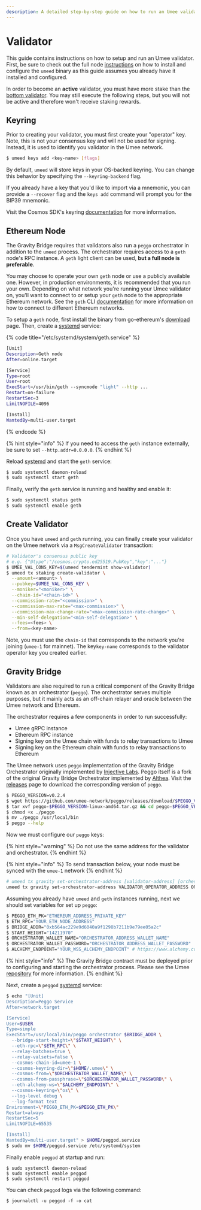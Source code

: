 ```yaml
---
description: A detailed step-by-step guide on how to run an Umee validator
---
```


# Validator

This guide contains instructions on how to setup and run an Umee validator. First, be sure to check out the full node [instructions](full-node.md) on how to install and configure the `umeed` binary as this guide assumes you already have it installed and configured.

In order to become an **active** validator, you must have more stake than the [bottom validator](https://www.mintscan.io/umee/validators). You may still execute the following steps, but you will not be active and therefore won't receive staking rewards.

## Keyring

Prior to creating your validator, you must first create your "operator" key. Note, this is not your consensus key and will not be used for signing. Instead, it is used to identify you validator in the Umee network.

```bash
$ umeed keys add <key-name> [flags]
```

By default, `umeed` will store keys in your OS-backed keyring. You can change this behavior by specifying the `--keyring-backend` flag.

If you already have a key that you'd like to import via a mnemonic, you can provide a `--recover` flag and the `keys add` command will prompt you for the BIP39 mnemonic.

Visit the Cosmos SDK's keyring [documentation](https://docs.cosmos.network/v0.43/run-node/keyring.html) for more information.

## Ethereum Node

The Gravity Bridge requires that validators also run a `peggo` orchestrator in addition to the `umeed` process. The orchestrator requires access to a `geth` node's RPC instance. A `geth` light client can be used, **but a full node is preferable**.

You may choose to operate your own `geth` node or use a publicly available one. However, in production environments, it is recommended that you run your own. Depending on what network you're running your Umee validator on, you'll want to connect to or setup your `geth` node to the appropriate Ethereum network. See the `geth` CLI [documentation](https://geth.ethereum.org/docs/interface/command-line-options) for more information on how to connect to different Ethereum networks.

To setup a `geth` node, first install the binary from go-ethereum's [download](https://geth.ethereum.org/downloads/) page. Then, create a [systemd](https://systemd.io/) service:

{% code title="/etc/systemd/system/geth.service" %}
```bash
[Unit]
Description=Geth node
After=online.target

[Service]
Type=root
User=root
ExecStart=/usr/bin/geth --syncmode "light" --http ...
Restart=on-failure
RestartSec=3
LimitNOFILE=4096

[Install]
WantedBy=multi-user.target
```
{% endcode %}

{% hint style="info" %}
If you need to access the `geth` instance externally, be sure to set `--http.addr=0.0.0.0`.
{% endhint %}

Reload [systemd](https://systemd.io/) and start the `geth` service:

```bash
$ sudo systemctl daemon-reload
$ sudo systemctl start geth
```

Finally, verify the `geth` service is running and healthy and enable it:

```bash
$ sudo systemctl status geth
$ sudo systemctl enable geth
```

## Create Validator

Once you have `umeed` and `geth` running, you can finally create your validator on the Umee network via a `MsgCreateValidator` transaction:

```bash
# Validator's consensus public key
# e.g. {"@type":"/cosmos.crypto.ed25519.PubKey","key":"..."}
$ UMEE_VAL_CONS_KEY=$(umeed tendermint show-validator)
$ umeed tx staking create-validator \
  --amount=<amount> \
  --pubkey=$UMEE_VAL_CONS_KEY \
  --moniker="<moniker>" \
  --chain-id="<chain-id>" \
  --commission-rate="<commission>" \
  --commission-max-rate="<max-commission>" \
  --commission-max-change-rate="<max-commission-rate-change>" \
  --min-self-delegation="<min-self-delegation>" \
  --fees=<fees> \
  --from=<key-name>
```

Note, you must use the `chain-id` that corresponds to the network you're joining (`umee-1` for mainnet). The key`key-name` corresponds to the validator operator key you created earlier.

## Gravity Bridge

Validators are also required to run a critical component of the Gravity Bridge known as an orchestrator (`peggo`). The orchestrator serves multiple purposes, but it mainly acts as an off-chain relayer and oracle between the Umee network and Ethereum.

The orchestrator requires a few components in order to run successfully:

* Umee gRPC instance
* Ethereum RPC instance
* Signing key on the Umee chain with funds to relay transactions to Umee
* Signing key on the Ethereum chain with funds to relay transactions to Ethereum

The Umee network uses `peggo` implementation of the Gravity Bridge Orchestrator originally implemented by [Injective Labs](https://github.com/InjectiveLabs/). Peggo itself is a fork of the original Gravity Bridge Orchestrator implemented by [Althea](https://github.com/althea-net). Visit the [releases](https://github.com/umee-network/peggo/releases) page to download the corresponding version of `peggo`.&#x20;

```bash
$ PEGGO_VERSION=v0.2.4
$ wget https://github.com/umee-network/peggo/releases/download/$PEGGO_VERSION/peggo-$PEGGO_VERSION-linux-amd64.tar.gz
$ tar xvf peggo-$PEGGO_VERSION-linux-amd64.tar.gz && cd peggo-$PEGGO_VERSION-linux-amd64 && rm LICENSE README.md
$ chmod +x ./peggo
$ mv ./peggo /usr/local/bin
$ peggo --help
```

Now we must configure our `peggo` keys:

{% hint style="warning" %}
Do not use the same address for the validator and orchestrator.
{% endhint %}

{% hint style="info" %}
To send transaction below, your node must be synced with the `umee-1` network
{% endhint %}

```bash
# umeed tx gravity set-orchestrator-address [validator-address] [orchestrator-address] [ethereum-address] [flags]
umeed tx gravity set-orchestrator-address VALIDATOR_OPERATOR_ADDRESS ORCHESTRATOR_ADDRESS ETHEREUM_ADDRESS --chain-id="umee-1" --from=<key-name>
```

Assuming you already have `umeed` and `geth` instances running, next we should set variables for set up `peggo`:

```bash
$ PEGGO_ETH_PK="ETHEREUM_ADDRESS_PRIVATE_KEY"
$ ETH_RPC="YOUR_ETH_NODE_ADDRESS"
$ BRIDGE_ADDR="0xb564ac229e9d6040a9f1298b7211b9e79ee05a2c"
$ START_HEIGHT="14211970"
$ ORCHESTRATOR_WALLET_NAME="ORCHESTRATOR_ADDRESS_WALLET_NAME"
$ ORCHESTRATOR_WALLET_PASSWORD="ORCHESTRATOR_ADDRESS_WALLET_PASSWORD"
$ ALCHEMY_ENDPOINT="YOUR_WSS_ALCHEMY_ENDPOINT" # https://www.alchemy.com/
```

{% hint style="info" %}
The Gravity Bridge contract must be deployed prior to configuring and starting the orchestrator process. Please see the Umee [repository](https://github.com/umee-network/umee) for more information.
{% endhint %}

Next, create a `peggod` [systemd](https://systemd.io/) service:

```bash
$ echo "[Unit]
Description=Peggo Service
After=network.target

[Service]
User=$USER
Type=simple
ExecStart=/usr/local/bin/peggo orchestrator $BRIDGE_ADDR \
  --bridge-start-height=\"$START_HEIGHT\" \
  --eth-rpc=\"$ETH_RPC\" \
  --relay-batches=true \
  --relay-valsets=false \
  --cosmos-chain-id=umee-1 \
  --cosmos-keyring-dir=\"$HOME/.umee\" \
  --cosmos-from=\"$ORCHESTRATOR_WALLET_NAME\" \
  --cosmos-from-passphrase=\"$ORCHESTRATOR_WALLET_PASSWORD\" \
  --eth-alchemy-ws=\"$ALCHEMY_ENDPOINT\" \
  --cosmos-keyring=\"os\" \
  --log-level debug \
  --log-format text
Environment=\"PEGGO_ETH_PK=$PEGGO_ETH_PK\"
Restart=always
RestartSec=5
LimitNOFILE=65535

[Install]
WantedBy=multi-user.target" > $HOME/peggod.service
$ sudo mv $HOME/peggod.service /etc/systemd/system
```

Finally enable `peggod` at startup and run:

```
$ sudo systemctl daemon-reload
$ sudo systemctl enable peggod
$ sudo systemctl restart peggod
```

You can check `peggod` logs via the following command:

```
$ journalctl -u peggod -f -o cat
```
